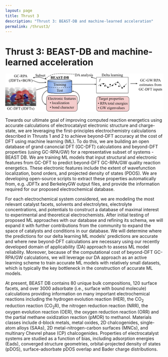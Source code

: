 ```yaml
---
layout: page
title: Thrust 3
description: "Thrust 3: BEAST-DB and machine-learned acceleration"
permalink: /thrust3/
---
```


# Thrust 3: BEAST-DB and machine-learned acceleration

<p style="text-align: center;">
<img alt="Thrust3" src="/images/Thrust3.jpg"/>
</p>

Towards our ultimate goal of improving computed reaction energetics using accurate calculations of electrocatalyst electronic structure and charge-state, we are leveraging the first-principles electrochemistry calculations described in Thrusts 1 and 2 to achieve beyond-DFT accuracy at the cost of DFT using machine learning (ML).
To do this, we are building an open database of grand canoncial DFT (GC-DFT) calculations and beyond-DFT properties (using GC-RPA/GW) for a representative subset of systems - BEAST DB. We are training ML models that input structural and electronic features from GC-DFT to predict beyond-DFT GC-RPA/GW quality reaction energetics.
These electronic features include the extent of wavefunction localization, bond orders, and projected density of states (PDOS).
We are developing open-source scripts to extract these properties automatically from, e.g. JDFTx and BerkeleyGW output files, and provide the information required for our proposed electrochemical database. 

For each electrochemical system considered, we are modeling the most relevant catalyst facets, solvents and electrolytes, electrolyte concentrations, and potentials to construct a database of maximal interest to experimental and theoretical electrochemists.
After initial testing of proposed ML approaches with our database and refining its schema, we will expand it with further contributions from the community to expand the space of catalysts and conditions in our database. We will determine where the predictions for our delta learning ML models' predictions are accurate and where new beyond-DFT calculations are necessary using our recently developed domain of applicability (DA) approach to assess ML model reliability.
Moreover, because of the computational cost of beyond-DFT GC-RPA/GW calculations, we will leverage our DA approach as an active learning scheme to train accurate ML models with relatively small datasets, which is typically the key bottleneck in the construction of accurate ML models.

At present, BEAST DB contains 80 unique bulk compositions, 120 surface facets, and over 3000 adsorbate (i.e., surface with bound molecule) calculations providing information on many important electrochemical reactions including the hydrogen evolution reaction (HER), the CO<sub>2</sub> reduction reaction (CO<sub>2</sub>R), the nitrogen reduction reaction (NRR), the oxygen evolution reaction (OER), the oxygen reduction reaction (ORR) and the partial methane oxidization reaction (pMOR) to methanol.
Materials classes include d-block metals, metal oxides, 2D chalcogenides, single-atom alloys (SAAs), 2D metal-nitrogen-carbon surfaces (MNCs), and multinary Chevrel phase (CP) chalcogenides.
Properties of electrocatalyst systems are studied as a function of bias, including adsorption energies (Eads), converged structure geometries, orbital-projected density of states (pDOS), surface-adsorbate pDOS overlap and Bader charge distributions.
